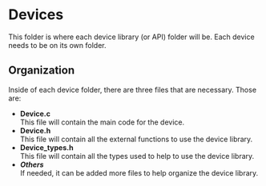 # Devices
This folder is where each device library (or API) folder will be. Each device needs to be 
on its own folder.

## Organization
Inside of each device folder, there are three files that are necessary. Those are:
- **Device.c** \
This file will contain the main code for the device.
- **Device.h** \
This file will contain all the external functions to use the device library.
- **Device_types.h** \
This file will contain all the types used to help to use the device library.
- ***Others*** \
If needed, it can be added more files to help organize the device library.